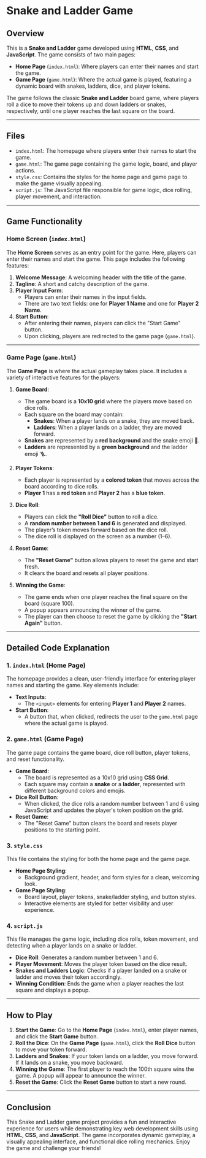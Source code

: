 # Snake and Ladder Game

## Overview

This is a **Snake and Ladder** game developed using **HTML**, **CSS**, and **JavaScript**. The game consists of two main pages:

- **Home Page** (`index.html`): Where players can enter their names and start the game.
- **Game Page** (`game.html`): Where the actual game is played, featuring a dynamic board with snakes, ladders, dice, and player tokens.

The game follows the classic **Snake and Ladder** board game, where players roll a dice to move their tokens up and down ladders or snakes, respectively, until one player reaches the last square on the board.

---

## Files

- `index.html`: The homepage where players enter their names to start the game.
- `game.html`: The game page containing the game logic, board, and player actions.
- `style.css`: Contains the styles for the home page and game page to make the game visually appealing.
- `script.js`: The JavaScript file responsible for game logic, dice rolling, player movement, and interaction.

---

## Game Functionality

### Home Screen (`index.html`)

The **Home Screen** serves as an entry point for the game. Here, players can enter their names and start the game. This page includes the following features:

1. **Welcome Message**: A welcoming header with the title of the game.
2. **Tagline**: A short and catchy description of the game.
3. **Player Input Form**: 
   - Players can enter their names in the input fields.
   - There are two text fields: one for **Player 1 Name** and one for **Player 2 Name**.
4. **Start Button**: 
   - After entering their names, players can click the "Start Game" button.
   - Upon clicking, players are redirected to the game page (`game.html`).

---

### Game Page (`game.html`)

The **Game Page** is where the actual gameplay takes place. It includes a variety of interactive features for the players:

1. **Game Board**:
   - The game board is a **10x10 grid** where the players move based on dice rolls.
   - Each square on the board may contain:
     - **Snakes**: When a player lands on a snake, they are moved back.
     - **Ladders**: When a player lands on a ladder, they are moved forward.
   - **Snakes** are represented by a **red background** and the snake emoji 🐍.
   - **Ladders** are represented by a **green background** and the ladder emoji 🪜.
   
2. **Player Tokens**:
   - Each player is represented by a **colored token** that moves across the board according to dice rolls.
   - **Player 1** has a **red token** and **Player 2** has a **blue token**.

3. **Dice Roll**:
   - Players can click the **"Roll Dice"** button to roll a dice.
   - A **random number between 1 and 6** is generated and displayed.
   - The player’s token moves forward based on the dice roll.
   - The dice roll is displayed on the screen as a number (1–6).

4. **Reset Game**:
   - The **"Reset Game"** button allows players to reset the game and start fresh.
   - It clears the board and resets all player positions.

5. **Winning the Game**:
   - The game ends when one player reaches the final square on the board (square 100).
   - A popup appears announcing the winner of the game.
   - The player can then choose to reset the game by clicking the **"Start Again"** button.

---

## Detailed Code Explanation

### 1. **`index.html` (Home Page)**

The homepage provides a clean, user-friendly interface for entering player names and starting the game. Key elements include:

- **Text Inputs**: 
   - The `<input>` elements for entering **Player 1** and **Player 2** names.
- **Start Button**: 
   - A button that, when clicked, redirects the user to the `game.html` page where the actual game is played.

### 2. **`game.html` (Game Page)**

The game page contains the game board, dice roll button, player tokens, and reset functionality.

- **Game Board**:
   - The board is represented as a 10x10 grid using **CSS Grid**.
   - Each square may contain a **snake** or a **ladder**, represented with different background colors and emojis.
- **Dice Roll Button**:
   - When clicked, the dice rolls a random number between 1 and 6 using JavaScript and updates the player's token position on the grid.
- **Reset Game**:
   - The "Reset Game" button clears the board and resets player positions to the starting point.

### 3. **`style.css`**

This file contains the styling for both the home page and the game page.

- **Home Page Styling**: 
   - Background gradient, header, and form styles for a clean, welcoming look.
- **Game Page Styling**: 
   - Board layout, player tokens, snake/ladder styling, and button styles.
   - Interactive elements are styled for better visibility and user experience.

### 4. **`script.js`**

This file manages the game logic, including dice rolls, token movement, and detecting when a player lands on a snake or ladder.

- **Dice Roll**: Generates a random number between 1 and 6.
- **Player Movement**: Moves the player token based on the dice result.
- **Snakes and Ladders Logic**: Checks if a player landed on a snake or ladder and moves their token accordingly.
- **Winning Condition**: Ends the game when a player reaches the last square and displays a popup.

---

## How to Play

1. **Start the Game**: Go to the **Home Page** (`index.html`), enter player names, and click the **Start Game** button.
2. **Roll the Dice**: On the **Game Page** (`game.html`), click the **Roll Dice** button to move your token forward.
3. **Ladders and Snakes**: If your token lands on a ladder, you move forward. If it lands on a snake, you move backward.
4. **Winning the Game**: The first player to reach the 100th square wins the game. A popup will appear to announce the winner.
5. **Reset the Game**: Click the **Reset Game** button to start a new round.

---

## Conclusion

This Snake and Ladder game project provides a fun and interactive experience for users while demonstrating key web development skills using **HTML**, **CSS**, and **JavaScript**. The game incorporates dynamic gameplay, a visually appealing interface, and functional dice rolling mechanics. Enjoy the game and challenge your friends!

